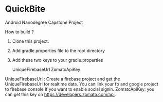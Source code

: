 # QuickBite
Android Nanodegree Capstone Project

How to build ?

1. Clone this project.
2. Add gradle.properties file to the root directory
3. Add these two keys to your gradle.properties
    
    UniqueFirebaseUrl
    ZomatoApiKey

  UniqueFirebaseUrl : Create a firebase project and get the UniqueFirebaseUrl for realtime data. You can link your fb and google project to firebase console If you want to enable social signin.
  ZomatoApiKey: you can get this key on https://developers.zomato.com/api. 
    
   
